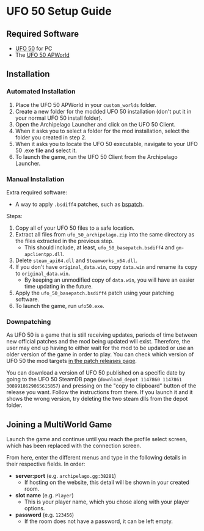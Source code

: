 # UFO 50 Setup Guide

## Required Software
- [UFO 50](https://store.steampowered.com/app/1147860/UFO_50/) for PC
- The [UFO 50 APWorld](https://github.com/UFO-50-Archipelago/Archipelago/releases)

## Installation

### Automated Installation
1. Place the UFO 50 APWorld in your `custom_worlds` folder.
2. Create a new folder for the modded UFO 50 installation (don't put it in your normal UFO 50 install folder).
3. Open the Archipelago Launcher and click on the UFO 50 Client.
4. When it asks you to select a folder for the mod installation, select the folder you created in step 2.
5. When it asks you to locate the UFO 50 executable, navigate to your UFO 50 .exe file and select it.
6. To launch the game, run the UFO 50 Client from the Archipelago Launcher.

### Manual Installation

Extra required software:
- A way to apply `.bsdiff4` patches, such as [bspatch](https://www.romhacking.net/utilities/929/).

Steps:
1. Copy all of your UFO 50 files to a safe location.
2. Extract all files from `ufo_50_archipelago.zip` into the same directory as the files extracted in the previous step.
   * This should include, at least, `ufo_50_basepatch.bsdiff4` and `gm-apclientpp.dll`.
3. Delete `steam_api64.dll` and `Steamworks_x64.dll`.
4. If you don't have `original_data.win`, copy `data.win` and rename its copy to `original_data.win`.
   * By keeping an unmodified copy of `data.win`, you will have an easier time updating in the future.
5. Apply the `ufo_50_basepatch.bsdiff4` patch using your patching software.
6. To launch the game, run `ufo50.exe`.

### Downpatching

As UFO 50 is a game that is still receiving updates, periods of time between new official patches and the mod being updated will exist.
Therefore, the user may end up having to either wait for the mod to be updated or use an older version of the game in order to play.  You can check which version of UFO 50 the mod targets [in the patch releases page](https://github.com/UFO-50-Archipelago/Patch/releases).

You can download a version of UFO 50 published on a specific date by going to the UFO 50 SteamDB page (`download_depot 1147860 1147861 3089918629065615857`) and pressing on the "copy to clipboard" button of the release you want. Follow the instructions from there. If you launch it and it shows the wrong version, try deleting the two steam dlls from the depot folder.

## Joining a MultiWorld Game

Launch the game and continue until you reach the profile select screen, which has been replaced with the connection screen.

From here, enter the different menus and type in the following details in their respective fields. In order:
- **server:port** (e.g. `archipelago.gg:38281`)
   * If hosting on the website, this detail will be shown in your created room.
- **slot name** (e.g. `Player`)
   * This is your player name, which you chose along with your player options.
- **password** (e.g. `123456`)
  * If the room does not have a password, it can be left empty.
